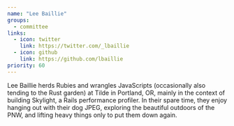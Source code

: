 ```yaml
---
name: "Lee Baillie"
groups:
  - committee
links:
  - icon: twitter
    link: https://twitter.com/_lbaillie
  - icon: github
    link: https://github.com/lbaillie
priority: 60
---
```


Lee Baillie herds Rubies and wrangles JavaScripts (occasionally also tending to the Rust garden) at Tilde in Portland, OR, mainly in the context of building Skylight, a Rails performance profiler. In their spare time, they enjoy hanging out with their dog JPEG, exploring the beautiful outdoors of the PNW, and lifting heavy things only to put them down again.
